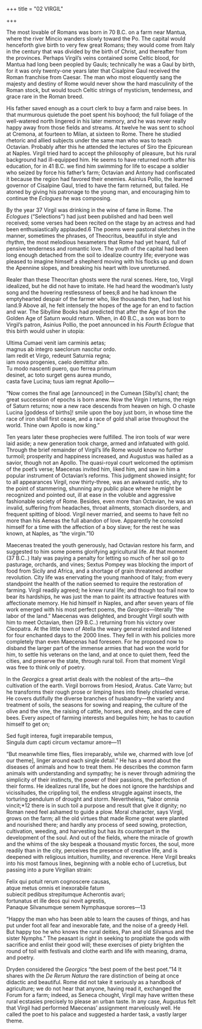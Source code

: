 +++
title = "02 VIRGIL"

+++

The most lovable of Romans was born in 70 B.C. on a farm near Mantua, where the river Mincio wanders slowly toward the Po. The capital would henceforth give birth to very few great Romans; they would come from Italy in the century that was divided by the birth of Christ, and thereafter from the provinces. Perhaps Virgil’s veins contained some Celtic blood, for Mantua had long been peopled by Gauls; technically he was a Gaul by birth, for it was only twenty-one years later that Cisalpine Gaul received the Roman franchise from Caesar. The man who most eloquently sang the majesty and destiny of Rome would never show the hard masculinity of the Roman stock, but would touch Celtic strings of mysticism, tenderness, and grace rare in the Roman breed.

His father saved enough as a court clerk to buy a farm and raise bees. In that murmurous quietude the poet spent his boyhood; the full foliage of the well-watered north lingered in his later memory, and he was never really happy away from those fields and streams. At twelve he was sent to school at Cremona, at fourteen to Milan, at sixteen to Rome. There he studied rhetoric and allied subjects under the same man who was to teach Octavian. Probably after this he attended the lectures of Siro the Epicurean at Naples. Virgil tried hard to accept the philosophy of pleasure, but his rural background had ill-equipped him. He seems to have returned north after his education, for in 41 B.C. we find him swimming for life to escape a soldier who seized by force his father’s farm; Octavian and Antony had confiscated it because the region had favored their enemies. Asinius Pollio, the learned governor of Cisalpine Gaul, tried to have the farm returned, but failed. He atoned by giving his patronage to the young man, and encouraging him to continue the *Eclogues* he was composing.

By the year 37 Virgil was drinking in the wine of fame in Rome. The *Eclogues* \(“Selections”\) had just been published and had been well received; some verses had been recited on the stage by an actress and had been enthusiastically applauded.6 The poems were pastoral sketches in the manner, sometimes the phrases, of Theocritus, beautiful in style and rhythm, the most melodious hexameters that Rome had yet heard, full of pensive tenderness and romantic love. The youth of the capital had been long enough detached from the soil to idealize country life; everyone was pleased to imagine himself a shepherd moving with his flocks up and down the Apennine slopes, and breaking his heart with love unreturned.

Realer than these Theocritan ghosts were the rural scenes. Here, too, Virgil idealized, but he did not have to imitate. He had heard the woodman’s lusty song and the hovering restlessness of bees;8 and he had known the emptyhearted despair of the farmer who, like thousands then, had lost his land.9 Above all, he felt intensely the hopes of the age for an end to faction and war. The Sibylline Books had predicted that after the Age of Iron the Golden Age of Saturn would return. When, in 40 B.C., a son was born to Virgil’s patron, Asinius Pollio, the poet announced in his *Fourth Eclogue* that this birth would usher in utopia:

Ultima Cumaei venit iam carminis aetas;  
magnus ab integro saeclorum nascitur ordo.  
Iam redit et Virgo, redeunt Saturnia regna;  
iam nova progenies, caelo demittitur alto.  
Tu modo nascenti puero, quo ferrea primum  
desinet, ac toto surget gens aurea mundo,  
casta fave Lucina; tuus iam regnat Apollo—

“Now comes the final age \[announced\] in the Cumean \[Sibyl’s\] chant; the great succession of epochs is born anew. Now the Virgin I returns, the reign of Saturn returns; now a new race descends from heaven on high. O chaste Lucina \[goddess of births\]\! smile upon the boy just born, in whose time the race of iron shall first cease, and a race of gold shall arise throughout the world. Thine own Apollo is now king.”

Ten years later these prophecies were fulfilled. The iron tools of war were laid aside; a new generation took charge, armed and infatuated with gold. Through the brief remainder of Virgil’s life Rome would know no further turmoil; prosperity and happiness increased, and Augustus was hailed as a savior, though not an Apollo. The quasi-royal court welcomed the optimism of the poet’s verse; Maecenas invited him, liked him, and saw in him a popular instrument of Octavian’s reforms. This judgment showed insight; for to all appearances Virgil, now thirty-three, was an awkward rustic, shy to the point of stammering, shunning any public place where he might be recognized and pointed out, ill at ease in the voluble and aggressive fashionable society of Rome. Besides, even more than Octavian, he was an invalid, suffering from headaches, throat ailments, stomach disorders, and frequent spitting of blood. Virgil never married, and seems to have felt no more than his Aeneas the full abandon of love. Apparently he consoled himself for a time with the affection of a boy slave; for the rest he was known, at Naples, as “the virgin.”10

Maecenas treated the youth generously, had Octavian restore his farm, and suggested to him some poems glorifying agricultural life. At that moment \(37 B.C..\) Italy was paying a penalty for letting so much of her soil go to pasturage, orchards, and vines; Sextus Pompey was blocking the import of food from Sicily and Africa, and a shortage of grain threatened another revolution. City life was enervating the young manhood of Italy; from every standpoint the health of the nation seemed to require the restoration of farming. Virgil readily agreed; he knew rural life; and though too frail now to bear its hardships, he was just the man to paint its attractive features with affectionate memory. He hid himself in Naples, and after seven years of file work emerged with his most perfect poems, the *Georgics*—literally “the labor of the land.” Maecenas was delighted, and brought Virgil south with him to meet Octavian, then \(29 B.C..\) returning from his victory over Cleopatra. At the little town of Atella the weary general rested and listened for four enchanted days to the 2000 lines. They fell in with his policies more completely than even Maecenas had foreseen. For he proposed now to disband the larger part of the immense armies that had won the world for him, to settle his veterans on the land, and at once to quiet them, feed the cities, and preserve the state, through rural toil. From that moment Virgil was free to think only of poetry.

In the *Georgics* a great artist deals with the noblest of the arts—the cultivation of the earth. Virgil borrows from Hesiod, Aratus. Cate Varro; but he transforms their rough prose or limping lines into finely chiseled verse. He covers dutifully the diverse branches of husbandry—the variety and treatment of soils, the seasons for sowing and reaping, the culture of the olive and the vine, the raising of cattle, horses, and sheep, and the care of bees. Every aspect of farming interests and beguiles him; he has to caution himself to get on;

Sed fugit interea, fugit irreparabile tempus,  
Singula dum capti circum vectamur amore—11

“But meanwhile time flies, flies irreparably, while we, charmed with love \[of our theme\], linger around each single detail.” He has a word about the diseases of animals and how to treat them. He describes the common farm animals with understanding and sympathy; he is never through admiring the simplicity of their instincts, the power of their passions, the perfection of their forms. He idealizes rural life, but he does not ignore the hardships and vicissitudes, the crippling toil, the endless struggle against insects, the torturing pendulum of drought and storm. Nevertheless, *labor omnia vincit;*12 there is in such toil a purpose and result that give it dignity; no Roman need feel ashamed to guide a plow. Moral character, says Virgil, grows on the farm; all the old virtues that made Rome great were planted and nourished there; and hardly any process of seed sowing, protection, cultivation, weeding, and harvesting but has its counterpart in the development of the soul. And out of the fields, where the miracle of growth and the whims of the sky bespeak a thousand mystic forces, the soul, more readily than in the city, perceives the presence of creative life, and is deepened with religious intuition, humility, and reverence. Here Virgil breaks into his most famous lines, beginning with a noble echo of Lucretius, but passing into a pure Virgilian strain:

Felix qui potuit rerum cognoscere causas,  
atque metus omnis et inexorabile fatum  
subiecit pedibus strepitumque Acherontis avari;  
fortunatus et ille deos qui novit agrestis,  
Panaque Silvanumque senem Nymphasque sorores—13

“Happy the man who has been able to learn the causes of things, and has put under foot all fear and inexorable fate, and the noise of a greedy Hell. But happy too he who knows the rural deities, Pan and old Silvanus and the sister Nymphs.” The peasant is right in seeking to propitiate the gods with sacrifice and enlist their good will; these exercises of piety brighten the round of toil with festivals and clothe earth and life with meaning, drama, and poetry.

Dryden considered the *Georgics* “the best poem of the best poet.”14 It shares with the *De Rerum Natura* the rare distinction of being at once didactic and beautiful. Rome did not take it seriously as a handbook of agriculture; we do not hear that anyone, having read it, exchanged the Forum for a farm; indeed, as Seneca chought, Virgil may have written these rural ecstasies precisely to please an urban taste. In any case, Augustus felt that Virgil had performed Maecenas’ assignment marvelously well. He called the poet to his palace and suggested a harder task, a vastly larger theme.


